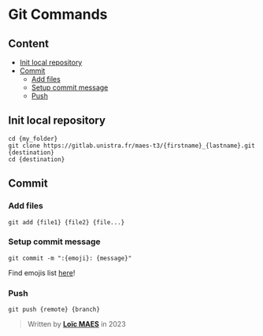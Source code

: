 # Git Commands

## Content
- [Init local repository](#init-local-repository)
- [Commit](#commit)
   - [Add files](#add-files)
   - [Setup commit message](#setup-commit-message)
   - [Push](#push)

## Init local repository
```shell
cd {my_folder}
git clone https://gitlab.unistra.fr/maes-t3/{firstname}_{lastname}.git {destination}
cd {destination}
```

## Commit

### Add files
```shell
git add {file1} {file2} {file...}
```

### Setup commit message
```shell
git commit -m ":{emoji}: {message}"
```

Find emojis list [here](git_commit_messages.md)!

### Push
```shell
git push {remote} {branch}
``` 

> Written by [**Loïc MAES**](https://github.com/loicmaes) in 2023
